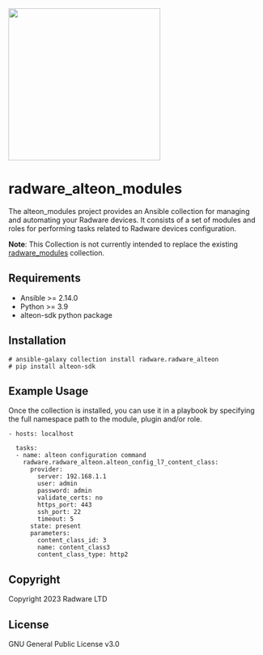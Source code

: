 <img src="https://www.radware.com/RadwareSite/MediaLibraries/Images/logo.svg" width="300px">

# radware_alteon_modules
The alteon_modules project provides an Ansible collection for managing and automating your Radware devices. It consists of a set of modules and roles for performing tasks related to Radware devices configuration.

<b>Note</b>: This Collection is not currently intended to replace the existing <a href="https://galaxy.ansible.com/radware/radware_modules">radware_modules</a> collection.

## Requirements
- Ansible >= 2.14.0
- Python >= 3.9
- alteon-sdk python package

## Installation
```
# ansible-galaxy collection install radware.radware_alteon
# pip install alteon-sdk
```

## Example Usage
Once the collection is installed, you can use it in a playbook by specifying the full namespace path to the module, plugin and/or role.

```
- hosts: localhost

  tasks:
  - name: alteon configuration command
    radware.radware_alteon.alteon_config_l7_content_class:
      provider: 
        server: 192.168.1.1
        user: admin
        password: admin
        validate_certs: no
        https_port: 443
        ssh_port: 22
        timeout: 5
      state: present
      parameters:
        content_class_id: 3
        name: content_class3
        content_class_type: http2
```

## Copyright

Copyright 2023 Radware LTD

## License
GNU General Public License v3.0

